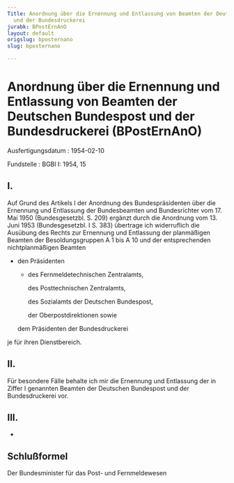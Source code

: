 ```yaml
---
Title: Anordnung über die Ernennung und Entlassung von Beamten der Deutschen Bundespost
  und der Bundesdruckerei
jurabk: BPostErnAnO
layout: default
origslug: bposternano
slug: bposternano

---
```


# Anordnung über die Ernennung und Entlassung von Beamten der Deutschen Bundespost und der Bundesdruckerei (BPostErnAnO)

Ausfertigungsdatum
:   1954-02-10

Fundstelle
:   BGBl I: 1954, 15



## I.

Auf Grund des Artikels I der Anordnung des Bundespräsidenten über die Ernennung und Entlassung der Bundesbeamten und Bundesrichter vom 17. Mai 1950 (Bundesgesetzbl. S. 209) ergänzt durch die Anordnung vom 13. Juni 1953 (Bundesgesetzbl. I S. 383) übertrage ich widerruflich die Ausübung des Rechts zur Ernennung und Entlassung der planmäßigen Beamten der Besoldungsgruppen A 1 bis A 10 und der entsprechenden
nichtplanmäßigen              Beamten

*   den Präsidenten

    *   des Fernmeldetechnischen Zentralamts,

        des Posttechnischen Zentralamts,

        des Sozialamts der Deutschen Bundespost,

        der Oberpostdirektionen sowie




    dem Präsidenten der Bundesdruckerei



je für ihren Dienstbereich.


## II.

Für besondere Fälle behalte ich mir die Ernennung und Entlassung der in Ziffer I genannten Beamten der Deutschen Bundespost und der Bundesdruckerei vor.


## III.

-


## Schlußformel

Der Bundesminister für das Post- und Fernmeldewesen

